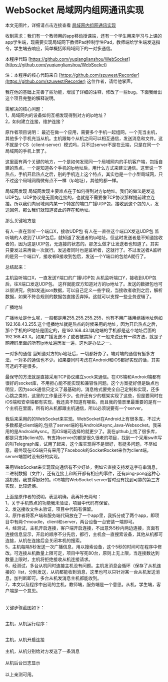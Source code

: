 # WebSocket  局域网内组网通讯实现

 本文无图片，详细请点击连接查看 [局域网内组网通讯实现](http://xiongzhoudadi.com/2020/11/android_websocket/)

收到需求：我们有一个教师用的app移动授课端，还有一个学生用来学习与上课的app学生端，现需要实现局域网下教师Pad控制学生Pad，教师端给学生端发送指令，学生端去响应，简单概括即局域网下的一对多通信。

本程序代码 [https://github.com/yuqianglianshou/WebSocket](https://github.com/yuqianglianshou/WebSocket)

注：本程序的核心代码来自 [https://github.com/szuwest/Recorder](https://github.com/szuwest/Recorder) 这位作者，请给他掌声。


我在他的基础上完善了些功能，增加了详细的注释，修改了一些bug。下面我给出这个项目完整的解释说明。

需解决的核心问题：  
1，局域网内的设备如何互相发现得到对方的ip地址？  
2，如何建立连接，维护连接？

原作者项目说明：
最近在做一个应用，需要多个手机一起组网，一个充当主机，其他多个手机充当从机。主机跟每个从机之间可以相互通信，发送消息和文件。这不就是个CS（client-server）模式吗，只不过server不是在云端，只是在同一个局域网的手机上罢了。

这里面有两个关键的地方，一个是如何发现同一个局域网内的手机客户端，包括自建的热点，一个是知道各个手机的Ip地址后，用什么方式来建立通信。这里说一下热点，手机开启热点之后，别的手机连上这个特点，其实也是一个小型局域网，只不过这个局域网稍微有点不一样（Ip地址），其他的都一样。

局域网发现 局域网发现主要难点在于如何得到对方Ip地址。我们的做法是发送UDP包。UDP协议是无面向连接的，也就是不需要像TCP协议那样提前建立连接。所以我们向局域网内某一个特定的端口广播UDP包，接收到这个包的人，发送回包，那么我们就知道彼此的存在和地址。

那么关键地方是

有人一直在监听一个端口X，接收UDP包 有人在一直往这个端口X发送UDP包 监听端的人收到了UDP包后，就知道了发送者的Ip地址。但这时发送者是不知道接收者的，因为这是UDP包，无连接的状态的。那怎么做才让发送者也知道了。其实只要发过来再做一次就行。发送者同时也是监听者，这就行了。不过发送者A监听的是另一个端口Y，接收者B接收到包后，发送一个Y端口的包给A就行了。

总结起来：

主机监听端口X，一直发送Y端口的广播UDP包 从机监听端口Y，接收到UDP包后，往X端口发送UDP包。 这样就能双方知道对方的Ip地址了。发送的数据包也可以很讲究，例如发送json数据，可以自己定义一些字段，当接收者收到之后，解析数据，如果不符合规则的数据包直接丢弃掉。这就可以支撑一些业务逻辑了。

广播地址

广播地址是什么呢，一般都是用255.255.255.255，也有不用广播用组播地址例如192.168.43.255.这个组播地址就是热点的时候采用的地址，因为开启热点之后，那个手机的IP地址是固定的，是192.168.43.1其他端的手机都是这个地址后面的192.168.43.X。如果广播发送不了或者被禁掉了？一般来说还有一种方法，就是子网掩码里面的所有Ip地址遍历发一遍，这也是办法之一。

一对多的通信 当知道对方的Ip地址后，一切都好办了。端对端的通信有挺多方法，一对多的通信也不少。如果要同时考虑在Android和iOS都好实现的话，其实可选的不是很多。

最保守的方法就是直接采用TCP协议建立sock来通信。在iOS端和Android端都有很好的socket库，不用担心能不能实现和兼容性问题。这个方案挺好但是缺点也明显，因为sock通信只定义了最基础的，消息格式要完全自己定制和实现，还多心跳之类的，这里的工作量还不少。也许还有少的框架实现了这些，但是要同时在iOS端和安卓端都有实现，我还真不知道有哪些。而且我的情景里最重要的是有一个主机在里面，所有的从机都跟主机通信，所以必须说要有一个server。

我后来采用的的WebSocket来实现。WebSocket在Android上有很多库，不过大多数都是client端的,包括了server端的有AndroidAsync,Java-Websocket。我采用的是AndroidAysnc。而iOS端可选择的就更少了。我在github上找了很多库，都是只支持client的，有支持server的都是很久很老的项目，找到一个采用swift写的叫Telegraph库，试用了起来，这个库实现得不是很好，有挺多问题，不尽如意。最终现在iOS端只有采用了Facebook的SocketRocket来作为client端，server端暂时没有好的实现。

采用WebSocket来实现双向通信有不少好处，例如它直接支持发送字符串消息，二进制数据（文件），还有连接上和断开都有相应的事件，还有ping-pong这种心跳机制，我觉得挺好的。iOS端的WebSocket server暂时没有找到可靠的第三方实现，比较遗憾。


上面是原作者的说明，表达明确，我再补充两句：  
1，关于手机热点的功能我未验证，项目中代码有保留。  
2，发送接收文件未验证，项目中代码有保留。  
3，原作者将客户端和服务端代码放在了一个app里，我拆分成了两个app，即项目中有两个moudle，client和server，两台设备一台安装一端即可。  
4，经测试，主机开启连接，客户端开启连接，不出意外5秒内两边连接，页面有连接信息显示，开启的顺序不分先后，都行，主机会一直搜索设备，其他从机都可连接，从机在连接后会关闭本机的搜索。  
5，主机每隔5秒发送一次广播信息，用以搜索设备，这个5秒的时间可在程序中修改。可连接从机数量上限可定，项目中写死80台，原则上无上限，当连接数达到数量上限时，主机将拒绝接收从机连接请求。  
6，经测试，多台从机同时连接主机没有问题。主机发消息会循环（保存了从机连接的）list，分别发送，从机都能收到消息，这里也可以只针对某一台从机发送消息，加判断即可。多台从机发消息主机都能收到。  
7，本文以及程序中出现的主机，教师端，服务端是一个意思。从机，学生端，客户端是一个意思。  
<br/>
<br/>
关键步骤截图如下：
<br/>
<br/>

主机，从机运行程序：
<br/>

<br/>
主机，从机开启连接
<br/>

<br/>
主机，从机分别给对方发送了一条消息  
<br/>

<br/>
从机后台日志显示

<br/>
<br/>
以上亲测可用。